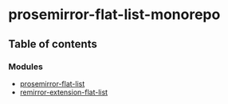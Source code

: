 # prosemirror-flat-list-monorepo

## Table of contents

### Modules

- [prosemirror-flat-list](modules/prosemirror_flat_list.md)
- [remirror-extension-flat-list](modules/remirror_extension_flat_list.md)
